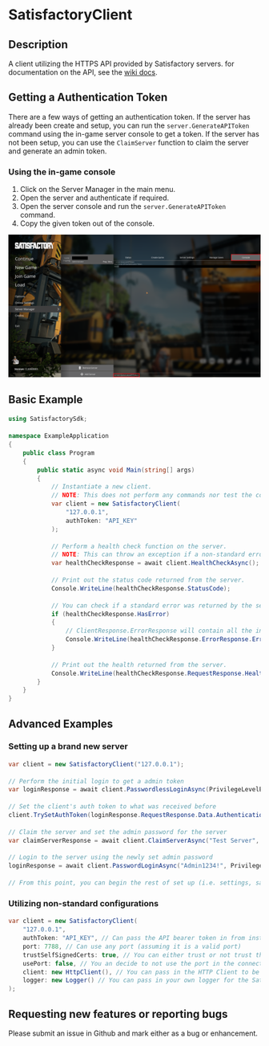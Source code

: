 # SatisfactoryClient
## Description
A client utilizing the HTTPS API provided by Satisfactory servers. for documentation on the API, see the [wiki docs](https://satisfactory.wiki.gg/wiki/Dedicated_servers/HTTPS_API).


## Getting a Authentication Token
There are a few ways of getting an authentication token. If the server has already been create and setup, you can run the `server.GenerateAPIToken` command using the in-game server console to get a token. If the server has not been setup, you can use the `ClaimServer` function to claim the server and generate an admin token.

### Using the in-game console 
1. Click on the Server Manager in the main menu.
2. Open the server and authenticate if required.
3. Open the server console and run the `server.GenerateAPIToken` command.
4. Copy the given token out of the console.

![generating token from in-game consolve](./docs/images/GenerateTokenFromConsole.png "Generating token from in-game consolve")

## Basic Example
```csharp
using SatisfactorySdk;

namespace ExampleApplication
{
	public class Program
	{
		public static async void Main(string[] args)
		{
			// Instantiate a new client. 
			// NOTE: This does not perform any commands nor test the connection to the server.
			var client = new SatisfactoryClient(
				"127.0.0.1",
				authToken: "API_KEY"
			);
			
			// Perform a health check function on the server.
			// NOTE: This can throw an exception if a non-standard error occurs (e.g. Timeout, SSL, etc.)
			var healthCheckResponse = await client.HealthCheckAsync();
			
			// Print out the status code returned from the server.
			Console.WriteLine(healthCheckResponse.StatusCode);
			
			// You can check if a standard error was returned by the server (status code will still be 200).
			if (healthCheckResponse.HasError) 
			{
				// ClientResponse.ErrorResponse will contain all the information about the error.
				Console.WriteLine(healthCheckResponse.ErrorResponse.ErrorCode);
			}
			
			// Print out the health returned from the server.
			Console.WriteLine(healthCheckResponse.RequestResponse.Health);
		}
	}
}
```

## Advanced Examples
### Setting up a brand new server
```csharp
var client = new SatisfactoryClient("127.0.0.1");

// Perform the initial login to get a admin token
var loginResponse = await client.PasswordlessLoginAsync(PrivilegeLevelEnum.InitialAdmin);

// Set the client's auth token to what was received before
client.TrySetAuthToken(loginResponse.RequestResponse.Data.AuthenticationToken);

// Claim the server and set the admin password for the server
var claimServerResponse = await client.ClaimServerAsync("Test Server", "Admin1234!");

// Login to the server using the newly set admin password
loginResponse = await client.PasswordLoginAsync("Admin1234!", PrivilegeLevelEnum.Administrator);

// From this point, you can begin the rest of set up (i.e. settings, saves, sessions, etc.)
```

### Utilizing non-standard configurations
```csharp
var client = new SatisfactoryClient(
	"127.0.0.1",
	authToken: "API_KEY", // Can pass the API bearer token in from instatiation rather than performing a login
	port: 7788, // Can use any port (assuming it is a valid port)
	trustSelfSignedCerts: true, // You can either trust or not trust the self-signed certificates
	usePort: false, // You an decide to not use the port in the connection string (i.e. https://127.0.0.1/api/v1)
	client: new HttpClient(), // You can pass in the HTTP Client to be used by the Satisfactory Client (allows mocked responses for unit testing)
	logger: new Logger() // You can pass in your own logger for the Satisfactory Client to use
);
```

## Requesting new features or reporting bugs
Please submit an issue in Github and mark either as a bug or enhancement.

